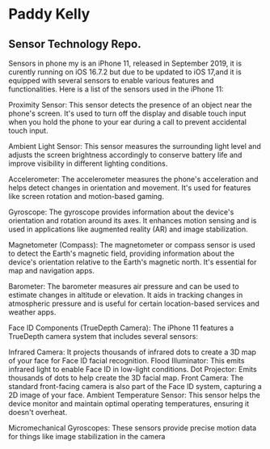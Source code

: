 # Paddy Kelly
## Sensor Technology Repo.
Sensors in phone my is an iPhone 11, released in September 2019, it is curently running on iOS 16.7.2 but due to be updated to iOS 17,and it is equipped with several sensors to enable various features and functionalities. Here is a list of the sensors used in the iPhone 11:

Proximity Sensor: This sensor detects the presence of an object near the phone's screen. It's used to turn off the display and disable touch input when you hold the phone to your ear during a call to prevent accidental touch input.

Ambient Light Sensor: This sensor measures the surrounding light level and adjusts the screen brightness accordingly to conserve battery life and improve visibility in different lighting conditions.

Accelerometer: The accelerometer measures the phone's acceleration and helps detect changes in orientation and movement. It's used for features like screen rotation and motion-based gaming.

Gyroscope: The gyroscope provides information about the device's orientation and rotation around its axes. It enhances motion sensing and is used in applications like augmented reality (AR) and image stabilization.

Magnetometer (Compass): The magnetometer or compass sensor is used to detect the Earth's magnetic field, providing information about the device's orientation relative to the Earth's magnetic north. It's essential for map and navigation apps.

Barometer: The barometer measures air pressure and can be used to estimate changes in altitude or elevation. It aids in tracking changes in atmospheric pressure and is useful for certain location-based services and weather apps.

Face ID Components (TrueDepth Camera): The iPhone 11 features a TrueDepth camera system that includes several sensors:

Infrared Camera: It projects thousands of infrared dots to create a 3D map of your face for Face ID facial recognition. Flood Illuminator: This emits infrared light to enable Face ID in low-light conditions. Dot Projector: Emits thousands of dots to help create the 3D facial map. Front Camera: The standard front-facing camera is also part of the Face ID system, capturing a 2D image of your face. Ambient Temperature Sensor: This sensor helps the device monitor and maintain optimal operating temperatures, ensuring it doesn't overheat.

Micromechanical Gyroscopes: These sensors provide precise motion data for things like image stabilization in the camera
